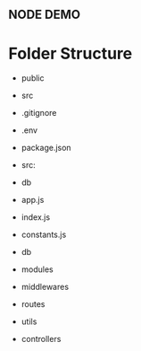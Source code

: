 ## NODE DEMO

# Folder Structure 

- public
- src
- .gitignore
- .env
- package.json


- src:
- db
- app.js
- index.js
- constants.js
- db
- modules
- middlewares
- routes
- utils
- controllers
